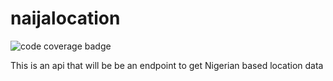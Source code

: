 # naijalocation
![code coverage badge](https://github.com/muhammadolammi/naijalocation/actions/workflows/ci.yml/badge.svg)

This is an api that will be be an endpoint to get Nigerian based location data

